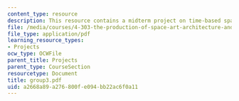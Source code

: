 ```yaml
---
content_type: resource
description: This resource contains a midterm project on time-based space psychogeography.
file: /media/courses/4-303-the-production-of-space-art-architecture-and-urbanism-in-dialogue-fall-2006/a2668a89a276800fe094bb22ac6f0a11_group3.pdf
file_type: application/pdf
learning_resource_types:
- Projects
ocw_type: OCWFile
parent_title: Projects
parent_type: CourseSection
resourcetype: Document
title: group3.pdf
uid: a2668a89-a276-800f-e094-bb22ac6f0a11
---
```

